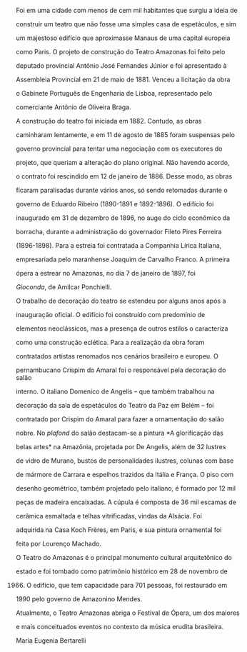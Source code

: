 

Foi em uma cidade com menos de cem mil habitantes que surgiu a ideia de

construir um teatro que não fosse uma simples casa de espetáculos, e sim

um majestoso edifício que aproximasse Manaus de uma capital europeia

como Paris. O projeto de construção do Teatro Amazonas foi feito pelo

deputado provincial Antônio José Fernandes Júnior e foi apresentado à

Assembleia Provincial em 21 de maio de 1881. Venceu a licitação da obra

o Gabinete Português de Engenharia de Lisboa, representado pelo

comerciante Antônio de Oliveira Braga.



A construção do teatro foi iniciada em 1882. Contudo, as obras

caminharam lentamente, e em 11 de agosto de 1885 foram suspensas pelo

governo provincial para tentar uma negociação com os executores do

projeto, que queriam a alteração do plano original. Não havendo acordo,

o contrato foi rescindido em 12 de janeiro de 1886. Desse modo, as obras

ficaram paralisadas durante vários anos, só sendo retomadas durante o

governo de Eduardo Ribeiro (1890-1891 e 1892-1896). O edifício foi

inaugurado em 31 de dezembro de 1896, no auge do ciclo econômico da

borracha, durante a administração do governador Fileto Pires Ferreira

(1896-1898). Para a estreia foi contratada a Companhia Lírica Italiana,

empresariada pelo maranhense Joaquim de Carvalho Franco. A primeira

ópera a estrear no Amazonas, no dia 7 de janeiro de 1897, foi

*Gioconda*, de Amilcar Ponchielli.



O trabalho de decoração do teatro se estendeu por alguns anos após a

inauguração oficial. O edifício foi construído com predomínio de

elementos neoclássicos, mas a presença de outros estilos o caracteriza

como uma construção eclética. Para a realização da obra foram

contratados artistas renomados nos cenários brasileiro e europeu. O

pernambucano Crispim do Amaral foi o responsável pela decoração do salão

interno. O italiano Domenico de Angelis – que também trabalhou na

decoração da sala de espetáculos do Teatro da Paz em Belém – foi

contratado por Crispim do Amaral para fazer a ornamentação do salão

nobre. No *plafond* do salão destacam-se a pintura *A glorificação das

belas artes* na Amazônia, projetada por De Angelis, além de 32 lustres

de vidro de Murano, bustos de personalidades ilustres, colunas com base

de mármore de Carrara e espelhos trazidos da Itália e França. O piso com

desenho geométrico, também projetado pelo italiano, é formado por 12 mil

peças de madeira encaixadas. A cúpula é composta de 36 mil escamas de

cerâmica esmaltada e telhas vitrificadas, vindas da Alsácia. Foi

adquirida na Casa Koch Frères, em Paris, e sua pintura ornamental foi

feita por Lourenço Machado.



O Teatro do Amazonas é o principal monumento cultural arquitetônico do

estado e foi tombado como patrimônio histórico em 28 de novembro de

1966. O edifício, que tem capacidade para 701 pessoas, foi restaurado em

1990 pelo governo de Amazonino Mendes.



Atualmente, o Teatro Amazonas abriga o Festival de Ópera, um dos maiores

e mais conceituados eventos no contexto da música erudita brasileira.



Maria Eugenia Bertarelli



